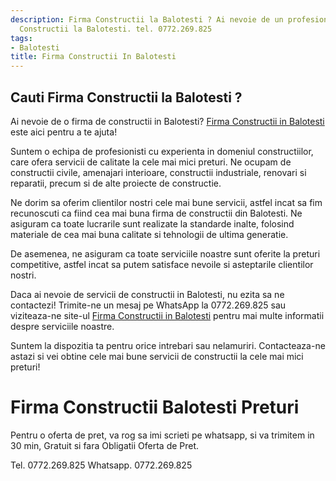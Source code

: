```yaml
---
description: Firma Constructii la Balotesti ? Ai nevoie de un profesionist in Firma
  Constructii la Balotesti. tel. 0772.269.825
tags:
- Balotesti
title: Firma Constructii In Balotesti
---
```



## Cauti Firma Constructii la Balotesti ?


Ai nevoie de o firma de constructii in Balotesti? <a href="https://www.firmaconstructii.ro/balotesti/">Firma Constructii in Balotesti</a> este aici pentru a te ajuta! 

Suntem o echipa de profesionisti cu experienta in domeniul constructiilor, care ofera servicii de calitate la cele mai mici preturi. Ne ocupam de constructii civile, amenajari interioare, constructii industriale, renovari si reparatii, precum si de alte proiecte de constructie.

Ne dorim sa oferim clientilor nostri cele mai bune servicii, astfel incat sa fim recunoscuti ca fiind cea mai buna firma de constructii din Balotesti. Ne asiguram ca toate lucrarile sunt realizate la standarde inalte, folosind materiale de cea mai buna calitate si tehnologii de ultima generatie.

De asemenea, ne asiguram ca toate serviciile noastre sunt oferite la preturi competitive, astfel incat sa putem satisface nevoile si asteptarile clientilor nostri.

Daca ai nevoie de servicii de constructii in Balotesti, nu ezita sa ne contactezi! Trimite-ne un mesaj pe WhatsApp la 0772.269.825 sau viziteaza-ne site-ul <a href="https://www.firmaconstructii.ro/balotesti/">Firma Constructii in Balotesti</a> pentru mai multe informatii despre serviciile noastre. 

Suntem la dispozitia ta pentru orice intrebari sau nelamuriri. Contacteaza-ne astazi si vei obtine cele mai bune servicii de constructii la cele mai mici preturi!

# Firma Constructii Balotesti Preturi
Pentru o oferta de pret, va rog sa imi scrieti pe whatsapp, si va trimitem in 30 min, Gratuit si fara Obligatii Oferta de Pret.

Tel. 0772.269.825
Whatsapp. 0772.269.825